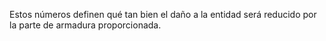 Estos números definen qué tan bien el daño a la entidad será reducido por la parte de armadura proporcionada.